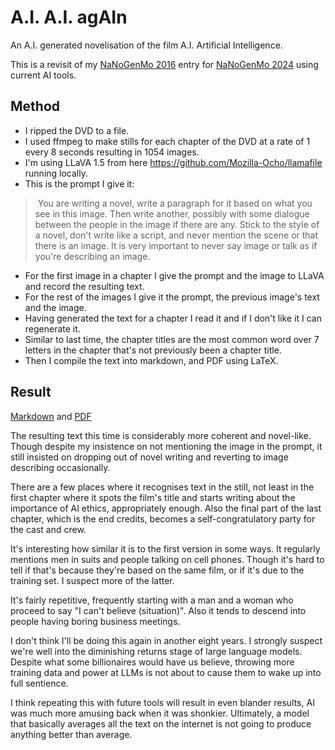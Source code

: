 # A.I. A.I. agAIn

An A.I. generated novelisation of the film A.I. Artificial Intelligence.

This is a revisit of my [NaNoGenMo 2016](https://github.com/NaNoGenMo/2016/issues/44) entry for [NaNoGenMo 2024](https://github.com/NaNoGenMo/2024/issues/14) using current AI tools.

## Method

* I ripped the DVD to a file.
* I used ffmpeg to make stills for each chapter of the DVD at a rate of 1 every 8 seconds resulting in 1054 images.
* I'm using LLaVA 1.5 from here https://github.com/Mozilla-Ocho/llamafile running locally.
* This is the prompt I give it:
> <image> You are writing a novel, write a paragraph for it based on what you see in this image. Then write another, possibly with some dialogue between the people in the image if there are any. Stick to the style of a novel, don't write like a script, and never mention the scene or that there is an image. It is very important to never say image or talk as if you're describing an image.
* For the first image in a chapter I give the prompt and the image to LLaVA and record the resulting text.
* For the rest of the images I give it the prompt, the previous image's text and the image.
* Having generated the text for a chapter I read it and if I don't like it I can regenerate it.
* Similar to last time, the chapter titles are the most common word over 7 letters in the chapter that's not previously been a chapter title.
* Then I compile the text into markdown, and PDF using LaTeX.

## Result

[Markdown](https://github.com/barnoid/AIAI2/blob/main/output/AI_AI_agAIn.md) and [PDF](https://github.com/barnoid/AIAI2/blob/main/output/AI_AI_agAIn.pdf)

The resulting text this time is considerably more coherent and novel-like. Though despite my insistence on not mentioning the image in the prompt, it still insisted on dropping out of novel writing and reverting to image describing occasionally.

There are a few places where it recognises text in the still, not least in the first chapter where it spots the film's title and starts writing about the importance of AI ethics, appropriately enough. Also the final part of the last chapter, which is the end credits, becomes a self-congratulatory party for the cast and crew.

It's interesting how similar it is to the first version in some ways. It regularly mentions men in suits and people talking on cell phones. Though it's hard to tell if that's because they're based on the same film, or if it's due to the training set. I suspect more of the latter.

It's fairly repetitive, frequently starting with a man and a woman who proceed to say "I can't believe (situation)". Also it tends to descend into people having boring business meetings.

I don't think I'll be doing this again in another eight years. I strongly suspect we're well into the diminishing returns stage of large language models. Despite what some billionaires would have us believe, throwing more training data and power at LLMs is not about to cause them to wake up into full sentience.

I think repeating this with future tools will result in even blander results, AI was much more amusing back when it was shonkier. Ultimately, a model that basically averages all the text on the internet is not going to produce anything better than average.
